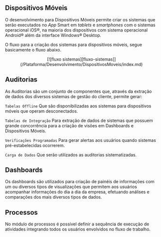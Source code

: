 
## Dispositivos Móveis

O desenvolvimento para Dispositivos Móveis permite criar os sistemas que serão executados no *App* Smart em *tablets* e *smartphones* com o sistemas operacional iOS&#174;, na maioria dos dispositivos com sistema operacional Android&#174; além da interface Windows&#174; Desktop.

O fluxo para a criação dos sistemas para dispositivos móveis, segue basicamente o fluxo abaixo.

<p align="center">
[![fluxo sistemas][fluxo-sistemas]](/Plataforma/Desenvolvimento/DispositivosMoveis/index.md)
</p>

## Auditorias

As Auditorias são um conjunto de componentes que, através da extração de dados dos diversos sistemas de gestão do cliente, permite gerar:

`Tabelas Offline` Que são disponibilizadas aos sistemas para dispositivos móveis que operam desconectados.

`Tabelas de Integração` Para extração de dados de sistemas que possuem grande concorrência para a criação de visões em Dashboards e Dispositivos Móveis.

`Verificações Programadas` Para gerar alertas aos usuários quando sistemas pré-estabelecidas ocorrerem.

`Carga de Dados` Que serão utilizados as auditorias sistematizadas. 

## Dashboards

Os dashboards são utilizados para criação de painéis de informações com um ou diversos tipos de visualizações que permitem aos usuários acompanhar informações do dia a dia da empresa, efetuando análises e comparações dos mais diversos tipos de dados.

## Processos

No módulo de processos é possível definir a sequência de execução de atividades integrando todos os usuários envolvidos no fluxo de trabalho.

[fluxo-sistemas]: ./_assets/img/desenvolvimento_fluxo_sistemas.svg

